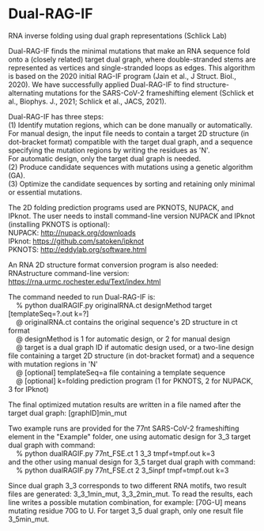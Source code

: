 # Dual-RAG-IF
RNA inverse folding using dual graph representations (Schlick Lab)

Dual-RAG-IF finds the minimal mutations that make an RNA sequence fold onto a (closely related) target dual graph, where double-stranded stems are represented as vertices and single-stranded loops as edges. This algorithm is based on the 2020 initial RAG-IF program (Jain et al., J Struct. Biol., 2020). We have successfully applied Dual-RAG-IF to find structure-alternating mutations for the SARS-CoV-2 frameshifting element (Schlick et al., Biophys. J., 2021; Schlick et al., JACS, 2021).

Dual-RAG-IF has three steps: \
(1) Identify mutation regions, which can be done manually or automatically. \
For manual design, the input file needs to contain a target 2D structure (in dot-bracket format) compatible with the target dual graph, and a sequence specifying the mutation regions by writing the residues as 'N'. \
For automatic design, only the target dual graph is needed. \
(2) Produce candidate sequences with mutations using a genetic algorithm (GA). \
(3) Optimize the candidate sequences by sorting and retaining only minimal or essential mutations.

The 2D folding prediction programs used are PKNOTS, NUPACK, and IPknot. The user needs to install command-line version NUPACK and IPknot (installing PKNOTS is optional): \
NUPACK: http://nupack.org/downloads \
IPknot: https://github.com/satoken/ipknot \
PKNOTS: http://eddylab.org/software.html

An RNA 2D structure format conversion program is also needed: \
RNAstructure command-line version: https://rna.urmc.rochester.edu/Text/index.html

The command needed to run Dual-RAG-IF is: \
&nbsp;&nbsp;&nbsp;&nbsp;% python  dualRAGIF.py  originalRNA.ct  designMethod  target  [templateSeq=?.out  k=?] \
&nbsp;&nbsp;&nbsp;&nbsp;@ originalRNA.ct contains the original sequence's 2D structure in ct format \
&nbsp;&nbsp;&nbsp;&nbsp;@ designMethod is 1 for automatic design, or 2 for manual design \
&nbsp;&nbsp;&nbsp;&nbsp;@ target is a dual graph ID if automatic design used, or a two-line design file containing a target 2D structure (in dot-bracket format) and a sequence with mutation regions in 'N' \
&nbsp;&nbsp;&nbsp;&nbsp;@ [optional] templateSeq=a file containing a template sequence \
&nbsp;&nbsp;&nbsp;&nbsp;@ [optional] k=folding prediction program (1 for PKNOTS, 2 for NUPACK, 3 for IPknot)

The final optimized mutation results are written in a file named after the target dual graph: [graphID]min_mut
      
Two example runs are provided for the 77nt SARS-CoV-2 frameshifting element in the "Example" folder, one using automatic design for 3_3 target dual graph with command: \
&nbsp;&nbsp;&nbsp;&nbsp;% python dualRAGIF.py 77nt_FSE.ct 1 3_3 tmpf=tmpf.out k=3 \
and the other using manual design for 3_5 target dual graph with command: \
&nbsp;&nbsp;&nbsp;&nbsp;% python dualRAGIF.py 77nt_FSE.ct 2 3_5inpf tmpf=tmpf.out k=3
      
Since dual graph 3_3 corresponds to two different RNA motifs, two result files are generated: 3_3_1min_mut, 3_3_2min_mut. To read the results, each line writes a possible mutation combination, for example: [70G-U] means mutating residue 70G to U. For target 3_5 dual graph, only one result file 3_5min_mut.


